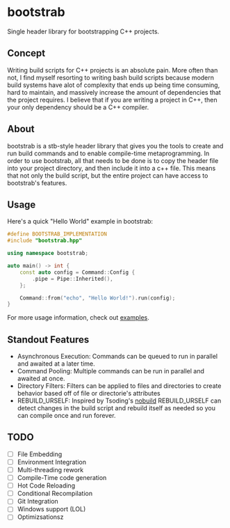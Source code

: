 # bootstrab

Single header library for bootstrapping C++ projects.

## Concept

Writing build scripts for C++ projects is an absolute pain. More often than not,
I find myself resorting to writing bash build scripts because modern build systems
have alot of complexity that ends up being time consuming, hard to maintain, and
massively increase the amount of dependencies that the project requires. I believe
that if you are writing a project in C++, then your only dependency should be a C++
compiler.

## About

bootstrab is a stb-style header library that gives you the tools to create and run
build commands and to enable compile-time metaprogramming. In order to use bootstrab,
all that needs to be done is to copy the header file into your project directory, and
then include it into a c++ file. This means that not only the build script, but the
entire project can have access to bootstrab's features.

## Usage

Here's a quick "Hello World" example in bootstrab:

```cpp
#define BOOTSTRAB_IMPLEMENTATION
#include "bootstrab.hpp"

using namespace bootstrab;

auto main() -> int {
    const auto config = Command::Config {
        .pipe = Pipe::Inherited(),
    };

    Command::from("echo", "Hello World!").run(config);
}

```

For more usage information, check out [examples](examples).

## Standout Features

- Asynchronous Execution: Commands can be queued to run in parallel and awaited at a later time.
- Command Pooling: Multiple commands can be run in parallel and awaited at once.
- Directory Filters: Filters can be applied to files and directories to create behavior based off of file or directorie's attributes
- REBUILD_URSELF: Inspired by Tsoding's [nobuild](https://github.com/tsoding/nobuild) REBUILD_URSELF can detect changes in the build script and rebuild itself as needed so you can compile once and run forever.

## TODO

- [ ] File Embedding
- [ ] Environment Integration
- [ ] Multi-threading rework
- [ ] Compile-Time code generation
- [ ] Hot Code Reloading
- [ ] Conditional Recompilation
- [ ] Git Integration
- [ ] Windows support (LOL)
- [ ] Optimizsationsz
